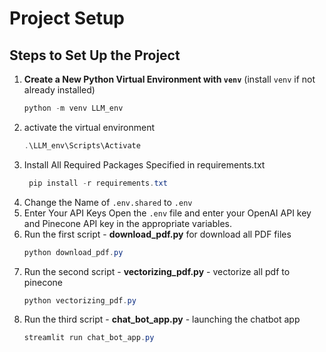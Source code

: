 # Project Setup

## Steps to Set Up the Project

1. **Create a New Python Virtual Environment with `venv`** (install `venv` if not already installed)
   ```powershell
   python -m venv LLM_env
2. activate the virtual environment
   ```powershell
   .\LLM_env\Scripts\Activate

3. Install All Required Packages Specified in requirements.txt
   ```powershell
    pip install -r requirements.txt
4. Change the Name of `.env.shared` to `.env`
5. Enter Your API Keys
    Open the `.env` file and enter your OpenAI API key and Pinecone API key in the appropriate variables.
6. Run the first script - **download_pdf.py** for download all PDF files
   ```powershell
   python download_pdf.py
7. Run the second script - **vectorizing_pdf.py** - vectorize all pdf to pinecone
   ```powershell
   python vectorizing_pdf.py
7. Run the third script - **chat_bot_app.py** - launching the chatbot app
   ```powershell
   streamlit run chat_bot_app.py